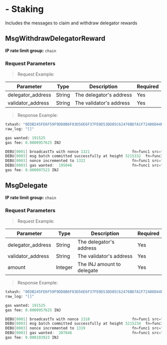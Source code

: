 # - Staking
Includes the messages to claim and withdraw delegator rewards

## MsgWithdrawDelegatorReward

**IP rate limit group:** `chain`


### Request Parameters
> Request Example:

<!-- MARKDOWN-AUTO-DOCS:START (CODE:src=https://github.com/InjectiveLabs/sdk-python/raw/master/examples/chain_client/26_MsgWithdrawDelegatorReward.py) -->
<!-- MARKDOWN-AUTO-DOCS:END -->

<!-- MARKDOWN-AUTO-DOCS:START (CODE:src=https://github.com/InjectiveLabs/sdk-go/raw/master/examples/chain/26_MsgWithdrawDelegatorReward/example.go) -->
<!-- MARKDOWN-AUTO-DOCS:END -->

|Parameter|Type|Description|Required|
|----|----|----|----|
|delegator_address|String|The delegator's address|Yes|
|validator_address|String|The validator's address|Yes|


> Response Example:

``` python
txhash: "0EDB245FE6F59F9DD8B6F03D56E6F37FE0D53DD85C62476BD7A1F72486D44F8E"
raw_log: "[]"

gas wanted: 191525
gas fee: 0.0000957625 INJ
```

```go
DEBU[0001] broadcastTx with nonce 1321                   fn=func1 src="client/chain/chain.go:598"
DEBU[0003] msg batch committed successfully at height 5215332  fn=func1 src="client/chain/chain.go:619" txHash=A4F9D6998F075E875F611ED279B617EAB4C0332EBC347468EEDAD81DD8236C48
DEBU[0003] nonce incremented to 1322                     fn=func1 src="client/chain/chain.go:623"
DEBU[0003] gas wanted:  195046                           fn=func1 src="client/chain/chain.go:624"
gas fee: 0.000097523 INJ
```


## MsgDelegate

**IP rate limit group:** `chain`


### Request Parameters
> Request Example:

<!-- MARKDOWN-AUTO-DOCS:START (CODE:src=https://github.com/InjectiveLabs/sdk-python/raw/master/examples/chain_client/25_MsgDelegate.py) -->
<!-- MARKDOWN-AUTO-DOCS:END -->

<!-- MARKDOWN-AUTO-DOCS:START (CODE:src=https://github.com/InjectiveLabs/sdk-go/raw/master/examples/chain/25_MsgDelegate/example.go) -->
<!-- MARKDOWN-AUTO-DOCS:END -->

|Parameter|Type|Description|Required|
|----|----|----|----|
|delegator_address|String|The delegator's address|Yes|
|validator_address|String|The validator's address|Yes|
|amount|Integer|The INJ amount to delegate|Yes|


> Response Example:

``` python
txhash: "0EDB245FE6F59F9DD8B6F03D56E6F37FE0D53DD85C62476BD7A1F72486D44F8E"
raw_log: "[]"

gas wanted: 191525
gas fee: 0.0000957625 INJ
```

```go
DEBU[0001] broadcastTx with nonce 1318                   fn=func1 src="client/chain/chain.go:598"
DEBU[0003] msg batch committed successfully at height 5215234  fn=func1 src="client/chain/chain.go:619" txHash=1714F24FB2BEE871C0A5CED998CCB0C33069FF40F744AE2AEF3720F24893D92A
DEBU[0003] nonce incremented to 1319                     fn=func1 src="client/chain/chain.go:623"
DEBU[0003] gas wanted:  207846                           fn=func1 src="client/chain/chain.go:624"
gas fee: 0.000103923 INJ
```
